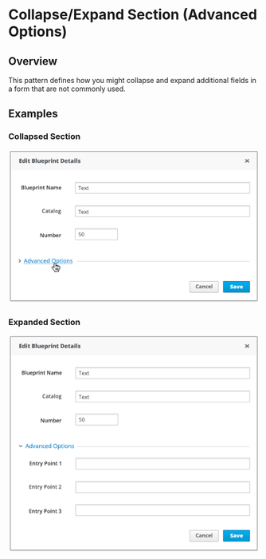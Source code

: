 # Collapse/Expand Section (Advanced Options)

## Overview

This pattern defines how you might collapse and expand additional fields in a form that are not commonly used.

## Examples

### Collapsed Section
![Image of collapsed section](img/advancedoptions_description1.png)

### Expanded Section
![Image of expanded section](img/advancedoptions_description2.png)

